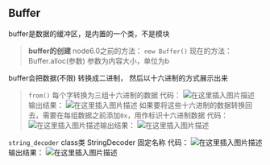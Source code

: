 

## []()Buffer

buffer是数据的缓冲区，是内置的一个类，不是模块

>**buffer的创建**
>node6.0之前的方法： `new Buffer()`
>现在的方法：Buffer.alloc(参数) 参数为内容大小，单位为b

buffer会把数据(不限) 转换成二进制， 然后以十六进制的方式展示出来

>`from()` 每个字转换为三组十六进制的数据
>代码：
>![在这里插入图片描述](https://img-blog.csdnimg.cn/20200322123146691.png#pic_center)
>输出结果：
>![在这里插入图片描述](https://img-blog.csdnimg.cn/20200322123154470.png#pic_center)
>如果要将这些十六进制的数据转换回去，需要在每组数据之前添加`0x`，用作标识十六进制数据
>代码：
>![在这里插入图片描述](https://img-blog.csdnimg.cn/202003222026364.png#pic_center)输出结果：
>![在这里插入图片描述](https://img-blog.csdnimg.cn/20200322202647912.png#pic_center)

`string_decoder` class类
StringDecoder 固定名称
代码：
![在这里插入图片描述](https://img-blog.csdnimg.cn/20200322205714764.png#pic_center)输出结果：
![在这里插入图片描述](https://img-blog.csdnimg.cn/20200322205728631.png#pic_center)
